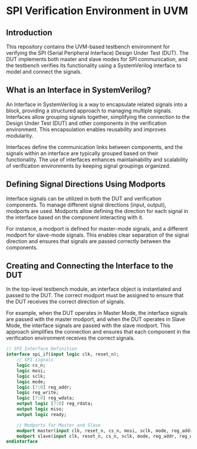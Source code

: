 # SPI Verification Environment in UVM

## Introduction

This repository contains the UVM-based testbench environment for verifying the SPI (Serial Peripheral Interface) Design Under Test (DUT). The DUT implements both master and slave modes for SPI communication, and the testbench verifies its functionality using a SystemVerilog interface to model and connect the signals.

## What is an Interface in SystemVerilog?

An Interface in SystemVerilog is a way to encapsulate related signals into a block, providing a structured approach to managing multiple signals. Interfaces allow grouping signals together, simplifying the connection to the Design Under Test (DUT) and other components in the verification environment. This encapsulation enables reusability and improves modularity.

Interfaces define the communication links between components, and the signals within an interface are typically grouped based on their functionality. The use of interfaces enhances maintainability and scalability of verification environments by keeping signal groupings organized.

## Defining Signal Directions Using Modports

Interface signals can be utilized in both the DUT and verification components. To manage different signal directions (input, output), modports are used. Modports allow defining the direction for each signal in the interface based on the component interacting with it.

For instance, a modport is defined for master-mode signals, and a different modport for slave-mode signals. This enables clear separation of the signal direction and ensures that signals are passed correctly between the components.

## Creating and Connecting the Interface to the DUT

In the top-level testbench module, an interface object is instantiated and passed to the DUT. The correct modport must be assigned to ensure that the DUT receives the correct direction of signals.

For example, when the DUT operates in Master Mode, the interface signals are passed with the master modport, and when the DUT operates in Slave Mode, the interface signals are passed with the slave modport. This approach simplifies the connection and ensures that each component in the verification environment receives the correct signals.

```systemverilog
// SPI Interface Definition
interface spi_if(input logic clk, reset_n);
    // SPI signals
    logic cs_n;
    logic mosi;
    logic sclk;
    logic mode;
    logic [7:0] reg_addr;
    logic reg_write;
    logic [7:0] reg_wdata;
    output logic [7:0] reg_rdata;
    output logic miso;
    output logic ready;

    // Modports for Master and Slave
    modport master(input clk, reset_n, cs_n, mosi, sclk, mode, reg_addr, reg_write, reg_wdata, output reg_rdata, miso, ready);
    modport slave(input clk, reset_n, cs_n, sclk, mode, reg_addr, reg_write, reg_wdata, output reg_rdata, mosi, miso, ready);
endinterface
